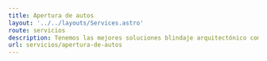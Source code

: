 ```yaml
---
title: Apertura de autos
layout: '../../layouts/Services.astro'
route: servicios
description: Tenemos las mejores soluciones blindaje arquitectónico como puertas reforzadas de seguridad que se ajustan a las necesidades de protección de cada cliente sin importar el sector en el que sea requerido.
url: servicios/apertura-de-autos
---
```

